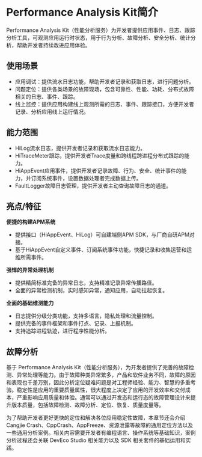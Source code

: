# Performance Analysis Kit简介

Performance Analysis Kit（性能分析服务）为开发者提供应用事件、日志、跟踪分析工具，可观测应用运行时状态，用于行为分析、故障分析、安全分析、统计分析，帮助开发者持续改进应用体验。

## 使用场景

- 应用调试：提供流水日志功能，帮助开发者记录和获取日志，进行问题分析。
- 问题定位：提供各类场景的故障现场，包含可靠性、性能、功耗、分布式故障相关的日志、事件、跟踪。
- 线上监控：提供应用构建线上观测所需的日志、事件、跟踪接口，方便开发者记录、分析应用线上运行情况。

## 能力范围

- HiLog流水日志，提供开发者记录和获取流水日志能力。
- HiTraceMeter跟踪，提供开发者Trace度量和跨线程跨进程分布式跟踪的能力。
- HiAppEvent应用事件，提供开发者记录故障、行为、安全、统计事件的能力，并订阅系统事件，设置数据处理者完成数据上传。
- FaultLogger故障日志管理，提供开发者主动查询故障日志的通道。

## 亮点/特征

**便捷的构建APM系统**

- 提供接口（HiAppEvent、HiLog）可自建端侧APM SDK，与厂商自研APM对接。
- 基于HiAppEvent自定义事件、订阅系统事件功能，快捷记录和收集运营和运维所需事件。

**强悍的异常处理机制**

- 提供精简标准完备的异常日志，支持精准记录异常传播路径。
- 全面的异常检测机制，实时感知异常，通知应用，自动拉起恢复。

**全面的基础维测能力**

- 日志提供分级分类功能，支持多语言，隐私处理和流量控制。
- 提供完备的事件框架和事件打点、记录、上报机制。
- 支持追踪进程轨迹，进行程序性能分析。

## 故障分析

基于 Performance Analysis Kit（性能分析服务），为开发者提供了完善的故障检测、异常处理等能力。由于故障种类异常繁多，产品和软件业务不同，故障的原因和表现也千差万别，因此分析定位疑难问题是对工程师经验、能力、智慧的多重考验。稳定性是应用的重要质量属性，很大程度上决定了应用的开发效率和交付成本，严重影响应用质量和体验。通常可以通过开发态和运行态的故障管理设计来提升版本质量，包括故障检测、故障分析、定位、恢复、质量度量等。

为了帮助开发者更好更快的定位和解决各位应用稳定性故障，本章节还会介绍Cangjie Crash、CppCrash、AppFreeze、资源泄露等故障的通用定位方法以及一些通用分析案例。相关内容需要开发者有编程语言、操作系统等基础知识，案例分析过程还会关联 DevEco Studio 相关能力以及 SDK 相关套件的基础运用和实践。
